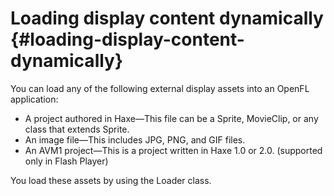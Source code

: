 # Loading display content dynamically {#loading-display-content-dynamically}

You can load any of the following external display assets into an OpenFL application:

*   A project authored in Haxe—This file can be a Sprite, MovieClip, or any class that extends Sprite.
*   An image file—This includes JPG, PNG, and GIF files.
*   An AVM1 project—This is a project written in Haxe 1.0 or 2.0\. (supported only in Flash Player)

You load these assets by using the Loader class.